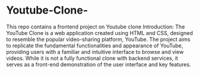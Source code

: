 # Youtube-Clone-
This repo contains a frontend project on Youtube clone
Introduction:
The YouTube Clone is a web application created using HTML and CSS, designed to resemble the popular video-sharing platform, YouTube. The project aims to replicate the fundamental functionalities and appearance of YouTube, providing users with a familiar and intuitive interface to browse and view videos. While it is not a fully functional clone with backend services, it serves as a front-end demonstration of the user interface and key features.
